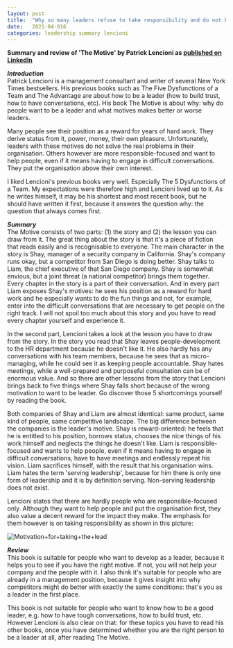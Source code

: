 ```yaml
---
layout: post
title:  "Why so many leaders refuse to take responsibility and do not help their organisation at all"
date:   2021-04-016
categories: leadership summary lencioni
---
```



**Summary and review of 'The Motive' by Patrick Lencioni as [published on LinkedIn](https://www.linkedin.com/pulse/why-so-many-leaders-refuse-take-responsibility-do-help-de-ruiter/?trackingId=Aowaau2dQdun9I59PP1zrQ%3D%3D)**

***Introduction***<br>
Patrick Lencioni is a management consultant and writer of several New York Times bestsellers. His previous books such as The Five Dysfunctions of a Team and The Advantage are about how to be a leader (how to build trust, how to have conversations, etc). His book The Motive is about why: why do people want to be a leader and what motives makes better or worse leaders. 

Many people see their position as a reward for years of hard work. They derive status from it, power, money, their own pleasure. Unfortunately, leaders with these motives do not solve the real problems in their organisation. Others however are more responsible-focused and want to help people, even if it means having to engage in difficult conversations. They put the organisation above their own interest. 

I liked Lencioni's previous books very well. Especially The 5 Dysfunctions of a Team. My expectations were therefore high and Lencioni lived up to it. As he writes himself, it may be his shortest and most recent book, but he should have written it first, because it answers the question why: the question that always comes first. 

***Summary***<br>
The Motive consists of two parts: (1) the story and (2) the lesson you can draw from it. The great thing about the story is that it's a piece of fiction that reads easily and is recognisable to everyone. The main character in the story is Shay, manager of a security company in California. Shay's company runs okay, but a competitor from San Diego is doing better. Shay talks to Liam, the chief executive of that San Diego company. Shay is somewhat envious, but a joint threat (a national competitor) brings them together. Every chapter in the story is a part of their conversation. And in every part Liam exposes Shay's motives: he sees his position as a reward for hard work and he especially wants to do the fun things and not, for example, enter into the difficult conversations that are necessary to get people on the right track. I will not spoil too much about this story and you have to read every chapter yourself and experience it. 

In the second part, Lencioni takes a look at the lesson you have to draw from the story. In the story you read that Shay leaves people-development to the HR department because he doesn't like it. He also hardly has any conversations with his team members, because he sees that as micro-managing, while he could see it as keeping people accountable. Shay hates meetings, while a well-prepared and purposeful consultation can be of enormous value. And so there are other lessons from the story that Lencioni brings back to five things where Shay falls short because of the wrong motivation to want to be leader. Go discover those 5 shortcomings yourself by reading the book. 

Both companies of Shay and Liam are almost identical: same product, same kind of people, same competitive landscape. The big difference between the companies is the leader's motive. Shay is reward-oriented: he feels that he is entitled to his position, borrows status, chooses the nice things of his work himself and neglects the things he doesn't like. Liam is responsible-focused and wants to help people, even if it means having to engage in difficult conversations, have to have meetings and endlessly repeat his vision. Liam sacrifices himself, with the result that his organisation wins. Liam hates the term 'serving leadership', because for him there is only one form of leadership and it is by definition serving. Non-serving leadership does not exist. 

Lencioni states that there are hardly people who are responsible-focused only. Although they want to help people and put the organisation first, they also value a decent reward for the impact they make. The emphasis for them however is on taking responsibility as shown in this picture: 

![Motivation+for+taking+the+lead](https://user-images.githubusercontent.com/5676977/134813347-858e7e62-ae6f-45de-bc82-3d8d482f5dda.jpeg)

***Review***<br>
This book is suitable for people who want to develop as a leader, because it helps you to see if you have the right motive. If not, you will not help your company and the people with it. I also think it's suitable for people who are already in a management position, because it gives insight into why competitors might do better with exactly the same conditions: that's you as a leader in the first place. 

This book is not suitable for people who want to know how  to be a good leader, e.g. how to have tough conversations, how to build trust, etc. However Lencioni is also clear on that: for these topics you have to read his other books, once you have determined whether you are the right person to be a leader at all, after reading The Motive. 
